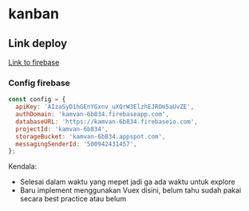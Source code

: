 # kanban

## Link deploy
[Link to firebase](https://kamvan-6b834.firebaseapp.com/)

### Config firebase
```javascript
const config = {
  apiKey: 'AIzaSyD1hGEnYGxnv_uXQrW3ElzhEJROm5aUvZE',
  authDomain: 'kamvan-6b834.firebaseapp.com',
  databaseURL: 'https://kamvan-6b834.firebaseio.com',
  projectId: 'kamvan-6b834',
  storageBucket: 'kamvan-6b834.appspot.com',
  messagingSenderId: '500942431457',
};
```

Kendala:
* Selesai dalam waktu yang mepet jadi ga ada waktu untuk explore
* Baru implement menggunakan Vuex disini, belum tahu sudah pakai secara best practice atau belum